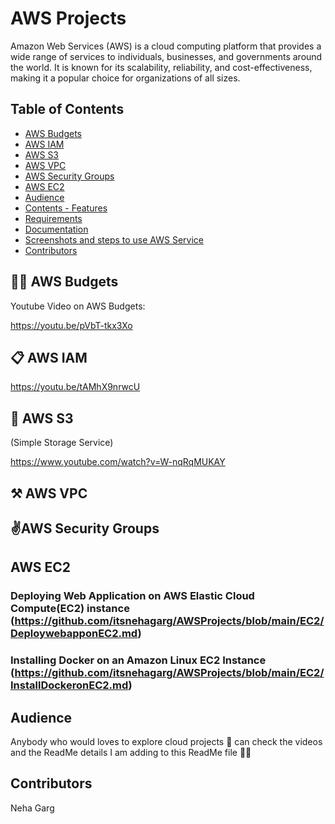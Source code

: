 #  AWS Projects
Amazon Web Services (AWS) is a cloud computing platform that provides a wide range of services to individuals, businesses, and governments around the world. It is known for its scalability, reliability, and cost-effectiveness, making it a popular choice for organizations of all sizes.

## Table of Contents

* [AWS Budgets](#aws-budgets)
* [AWS IAM](#aws-iam)
* [AWS S3](#aws-s3)
* [AWS VPC](#aws-vpc)
* [AWS Security Groups](#aws-security-groups)
* [AWS EC2](#aws-ec2)
* [Audience](#audience)
* [Contents - Features](#contents-features)
* [Requirements](#Requirements)
* [Documentation](#documentation) 
* [Screenshots and steps to use AWS Service](#screenshots-and-steps-to-use-aws-service)
* [Contributors](#Contributors)


##  👨‍💻 AWS Budgets
Youtube Video on AWS Budgets:

https://youtu.be/pVbT-tkx3Xo


## 📋 AWS IAM

https://youtu.be/tAMhX9nrwcU

## 🙌 AWS S3
(Simple Storage Service)

https://www.youtube.com/watch?v=W-nqRqMUKAY


## ⚒️ AWS VPC

## ✌️AWS Security Groups

## AWS EC2

### Deploying Web Application on AWS Elastic Cloud Compute(EC2) instance  (https://github.com/itsnehagarg/AWSProjects/blob/main/EC2/DeploywebapponEC2.md)

### Installing Docker on an Amazon Linux EC2 Instance  (https://github.com/itsnehagarg/AWSProjects/blob/main/EC2/InstallDockeronEC2.md)


## Audience
Anybody who would loves to explore cloud projects 🤩 can check the videos and the ReadMe details I am adding to this ReadMe file 👩‍💻

## Contributors
Neha Garg
